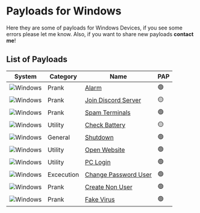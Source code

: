 
# Payloads for Windows
Here they are some of payloads for Windows Devices, if you see some errors please let me know. Also, if you want to share new payloads **contact me**!


## List of Payloads

|System|Category|Name|PAP|
|--|--|--|--|
|![Windows](https://img.shields.io/badge/Windows-0078D6?style=for-the-badge&logo=windows&logoColor=white)|Prank|[Alarm](https://github.com/brunoooost/payloads_flipperZero/tree/main/win/Alarm-FlipZero)|🟢|
![Windows](https://img.shields.io/badge/Windows-0078D6?style=for-the-badge&logo=windows&logoColor=white)|Prank|[Join Discord Server](https://github.com/brunoooost/payloads_flipperZero/tree/main/win/JoinDiscord-FlipZero)|🟡|
![Windows](https://img.shields.io/badge/Windows-0078D6?style=for-the-badge&logo=windows&logoColor=white)|Prank|[Spam Terminals](https://github.com/brunoooost/payloads_flipperZero/tree/main/win/SpamTerminals)|🟢|
![Windows](https://img.shields.io/badge/Windows-0078D6?style=for-the-badge&logo=windows&logoColor=white)|Utility|[Check Battery](https://github.com/brunoooost/payloads_flipperZero/tree/main/win/CheckBattery-FlipZero)|🟡|
![Windows](https://img.shields.io/badge/Windows-0078D6?style=for-the-badge&logo=windows&logoColor=white)|General|[Shutdown ](https://github.com/brunoooost/payloads_flipperZero/tree/main/win/Shutdown-FlipZero)|🟢|
![Windows](https://img.shields.io/badge/Windows-0078D6?style=for-the-badge&logo=windows&logoColor=white)|Utility|[Open Website](https://github.com/brunoooost/payloads_flipperZero/tree/main/win/OpenWeb-FlipZero)|🟢|
![Windows](https://img.shields.io/badge/Windows-0078D6?style=for-the-badge&logo=windows&logoColor=white)|Utility|[PC Login](https://github.com/brunoooost/payloads_flipperZero/tree/main/win/PCLogin-FlipZero)|🟢|
![Windows](https://img.shields.io/badge/Windows-0078D6?style=for-the-badge&logo=windows&logoColor=white)|Excecution|[Change Password User](https://github.com/brunoooost/payloads_flipperZero/tree/main/win/ChangePassword-FlipZero)|🟢|
![Windows](https://img.shields.io/badge/Windows-0078D6?style=for-the-badge&logo=windows&logoColor=white)|Prank|[Create Non User](https://github.com/brunoooost/payloads_flipperZero/tree/main/win/CreateNonUser-FlipZero)|🟢|
![Windows](https://img.shields.io/badge/Windows-0078D6?style=for-the-badge&logo=windows&logoColor=white)|Prank|[Fake Virus](https://github.com/brunoooost/payloads_flipperZero/tree/main/win/FakeVirus-FlipZero)|🟢|



